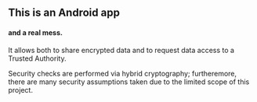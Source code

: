## This is an Android app
#### and a real mess.

It allows both to share encrypted data and to request data access to a Trusted Authority.

Security checks are performed via hybrid cryptography; furtheremore, there are many security assumptions taken due to the limited scope of this project.